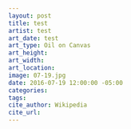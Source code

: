 ```yaml
---
layout: post
title: test
artist: test
art_date: test
art_type: Oil on Canvas
art_height: 
art_width: 
art_location:
image: 07-19.jpg
date: 2016-07-19 12:00:00 -05:00
categories:
tags:
cite_author: Wikipedia
cite_url:
---
```

